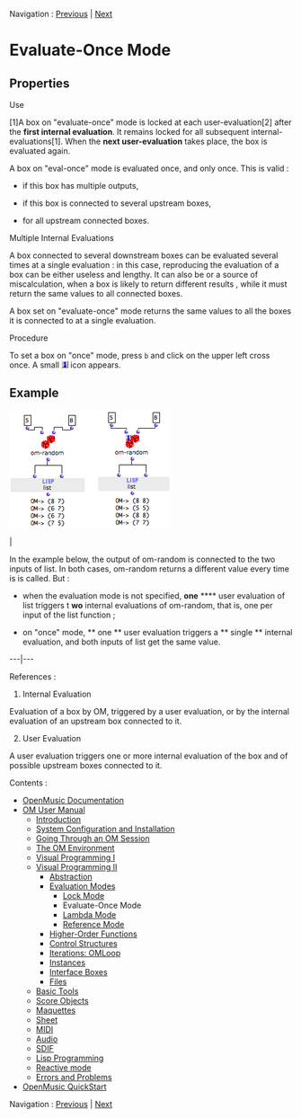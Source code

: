 
Navigation : [Previous](LockMode "page précédente\(Lock Mode\)") |
[Next](LambdaMode "Next\(Lambda Mode\)")

# Evaluate-Once Mode

## Properties

Use

[1]A box on "evaluate-once" mode is locked at each user-evaluation[2] after
the **first internal evaluation**. It remains locked for all subsequent
internal-evaluations[1]. When the **next user-evaluation** takes place, the
box is evaluated again.

A box on "eval-once" mode is evaluated once, and only once. This is valid :

  * if this box has multiple outputs,

  * if this box is connected to several upstream boxes,

  * for all upstream connected boxes.

Multiple Internal Evaluations

A box connected to several downstream boxes can be  evaluated several times at
a single evaluation : in this case, reproducing the evaluation of a box can be
either useless and lengthy. It can also be or a source of miscalculation,
when a box is likely to return different results , while it must return the
same values to all connected boxes.

A box set on "evaluate-once" mode returns the same values to all the boxes it
is connected to at a single evaluation.

Procedure

To set a box on "once" mode, press `b` and click on the upper left cross once.
A small ![](../res/oneicon_icon.png) icon appears.

## Example

![](../res/evalonce11.png)

|

In the example below, the output of om-random is connected to the two inputs
of list. In both cases, om-random returns a different value every time is is
called. But :

  * when the evaluation mode is not specified,  **one** **** user evaluation of list triggers t **wo** internal evaluations of om-random, that is, one per input of the list function ;

  * on "once" mode, ** one ** user evaluation triggers a ** single ** internal evaluation, and both inputs of list get the same value. 

  
  
---|---  
  
References :

  1. Internal Evaluation

Evaluation of a box by OM, triggered by a user evaluation, or by the internal
evaluation of an upstream box connected to it.

  2. User Evaluation

A user evaluation triggers one or more internal evaluation of the box and of
possible upstream boxes connected to it.

Contents :

  * [OpenMusic Documentation](OM-Documentation)
  * [OM User Manual](OM-User-Manual)
    * [Introduction](00-Contents)
    * [System Configuration and Installation](Installation)
    * [Going Through an OM Session](Goingthrough)
    * [The OM Environment](Environment)
    * [Visual Programming I](BasicVisualProgramming)
    * [Visual Programming II](AdvancedVisualProgramming)
      * [Abstraction](Abstraction)
      * [Evaluation Modes](EvalModes)
        * [Lock Mode](LockMode)
        * Evaluate-Once Mode
        * [Lambda Mode](LambdaMode)
        * [Reference Mode](RefMode)
      * [Higher-Order Functions](HighOrder)
      * [Control Structures](Control)
      * [Iterations: OMLoop](OMLoop)
      * [Instances](Instances)
      * [Interface Boxes](InterfaceBoxes)
      * [Files](Files)
    * [Basic Tools](BasicObjects)
    * [Score Objects](ScoreObjects)
    * [Maquettes](Maquettes)
    * [Sheet](Sheet)
    * [MIDI](MIDI)
    * [Audio](Audio)
    * [SDIF](SDIF)
    * [Lisp Programming](Lisp)
    * [Reactive mode](Reactive)
    * [Errors and Problems](errors)
  * [OpenMusic QuickStart](QuickStart-Chapters)

Navigation : [Previous](LockMode "page précédente\(Lock Mode\)") |
[Next](LambdaMode "Next\(Lambda Mode\)")

